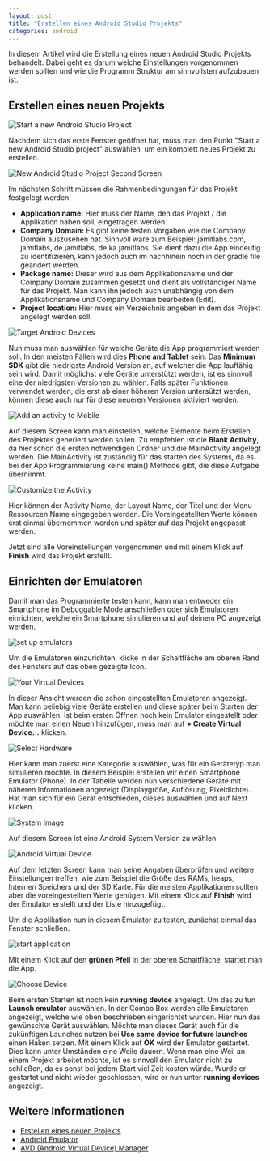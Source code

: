 ```yaml
---
layout: post
title: "Erstellen eines Android Studio Projekts"
categories: android
---
```

In diesem Artikel wird die Erstellung eines neuen Android Studio Projekts
behandelt. Dabei geht es darum welche Einstellungen vorgenommen werden sollten und
wie die Programm Struktur am sinnvollsten aufzubauen ist.

## Erstellen eines neuen Projekts

![Start a new Android Studio Project](/public/images/creating-android-studio-projects/start_new_android_studio_project.jpg)

Nachdem sich das erste Fenster geöffnet hat, muss man den Punkt "Start a new Android Studio project" auswählen, um ein komplett neues Projekt zu erstellen.


![New Android Studio Project Second Screen](/public/images/creating-android-studio-projects/new_android_studio_project_second_screen.png)

Im nächsten Schritt müssen die Rahmenbedingungen für das Projekt festgelegt werden.

* **Application name:** Hier muss der Name, den das Projekt / die Applikation haben soll, eingetragen werden.  
* **Company Domain:** Es gibt keine festen Vorgaben wie die Company Domain auszusehen hat. Sinnvoll wäre zum Beispiel: jamitlabs.com, jamitlabs, de.jamitlabs, de.ka.jamitlabs.
Sie dient dazu die App eindeutig zu identifizieren, kann jedoch auch im nachhinein
noch in der gradle file geändert werden.
* **Package name:** Dieser wird aus dem Applikationsname und der Company Domain zusammen
gesetzt und dient als vollständiger Name für das Projekt. Man kann ihn jedoch auch unabhängig von dem Applikationsname und Company Domain bearbeiten (Edit).
* **Project location:** Hier muss ein Verzeichnis angeben in dem das Projekt angelegt werden soll.


![Target Android Devices](/public/images/creating-android-studio-projects/target_android_devices.png)

Nun muss man auswählen für welche Geräte die App programmiert werden soll. In den meisten Fällen wird dies **Phone and Tablet** sein.
Das **Minimum SDK** gibt die niedrigste Android Version an, auf welcher die App lauffähig sein wird. Damit möglichst viele Geräte unterstützt werden, ist es sinnvoll eine der niedrigsten Versionen zu wählen. Falls später Funktionen verwendet werden, die erst ab einer höheren Version untersützt werden, können diese auch nur für diese neueren Versionen aktiviert werden.

![Add an activity to Mobile](/public/images/creating-android-studio-projects/add_an_activity_to_mobile.jpg)

Auf diesem Screen kann man einstellen, welche Elemente beim Erstellen des Projektes generiert werden sollen. Zu empfehlen ist die **Blank Activity**, da hier schon die ersten notwendigen Ordner und die MainActivity angelegt werden.
Die MainActivity ist zuständig für das starten des Systems, da es bei der App Programmierung keine main() Methode gibt, die diese Aufgabe übernimmt.

![Customize the Activity](/public/images/creating-android-studio-projects/customize_the_activity.png)

Hier können der Activity Name, der Layout Name, der Titel und der Menu Ressourcen Name eingegeben werden. Die Voreingestellten Werte können erst einmal übernommen werden und später auf das Projekt angepasst werden.

Jetzt sind alle Voreinstellungen vorgenommen und mit einem Klick auf **Finish** wird das Projekt erstellt.



## Einrichten der Emulatoren

Damit man das Programmierte testen kann, kann man entweder ein Smartphone im Debuggable Mode anschließen oder sich Emulatoren einrichten, welche ein Smartphone simulieren und auf deinem PC angezeigt werden.

![set up emulators](/public/images/creating-android-studio-projects/set_up_emulators.jpg)

Um die Emulatoren einzurichten, klicke in der Schaltfläche am oberen Rand des Fensters auf das oben gezeigte Icon.


![Your Virtual Devices](/public/images/creating-android-studio-projects/your_virtual_devices.jpg)

In dieser Ansicht werden die schon eingestellten Emulatoren angezeigt. Man kann beliebig viele Geräte erstellen und diese später beim Starten der App auswählen.
Ist beim ersten Öffnen noch kein Emulator eingestellt oder möchte man einen Neuen hinzufügen, muss man auf **+ Create Virtual Device...** klicken.

![Select Hardware](/public/images/creating-android-studio-projects/select_hardware.png)

Hier kann man zuerst eine Kategorie auswählen, was für ein Gerätetyp man simulieren möchte. In diesem Beispiel erstellen wir einen Smartphone Emulator (Phone). In der Tabelle werden nun verschiedene Geräte mit näheren Informationen angezeigt (Displaygröße, Auflösung, Pixeldichte). Hat man sich für ein Gerät entschieden, dieses auswählen und auf Next klicken.

![System Image](/public/images/creating-android-studio-projects/system_image.png)

Auf diesem Screen ist eine Android System Version zu wählen.


![Android Virtual Device](/public/images/creating-android-studio-projects/android_virtual_device.jpg)

Auf dem letzten Screen kann man seine Angaben überprüfen und weitere Einstellungen treffen, wie zum Beispiel die Größe des RAMs, heaps, Internen Speichers und der SD Karte. Für die meisten Applikationen sollten aber die voreingestellten Werte genügen.
Mit einem Klick auf **Finish** wird der Emulator erstellt und der Liste hinzugefügt.

Um die Applikation nun in diesem Emulator zu testen, zunächst einmal das Fenster schließen.

![start application](/public/images/creating-android-studio-projects/start_application.jpg)

Mit einem Klick auf den **grünen Pfeil** in der oberen Schaltfläche, startet man die App.

![Choose Device](/public/images/creating-android-studio-projects/choose_device.jpg)

Beim ersten Starten ist noch kein **running device** angelegt. Um das zu tun **Launch emulator** auswählen. In der Combo Box werden alle Emulatoren angezeigt, welche wie oben beschrieben eingerichtet wurden. Hier nun das gewünschte Gerät auswählen. Möchte man dieses Gerät auch für die zukünftigen Launches nutzen bei **Use same device for future launches** einen Haken setzen. Mit einem Klick auf **OK** wird der Emulator gestartet. Dies kann unter Umständen eine Weile dauern. Wenn man eine Weil an einem Projekt arbeitet möchte, ist es sinnvoll den Emulator nicht zu schließen, da es sonst bei jedem Start viel Zeit kosten würde. Wurde er gestartet und nicht wieder geschlossen, wird er nun unter **running devices** angezeigt.

## Weitere Informationen

* [Erstellen eines neuen Projekts](http://developer.android.com/training/basics/firstapp/creating-project.html)
* [Android Emulator](http://developer.android.com/tools/devices/emulator.html)
* [AVD (Android Virtual Device) Manager](http://developer.android.com/tools/devices/managing-avds.html)
